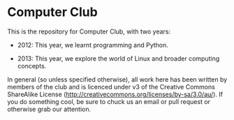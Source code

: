 # Computer Club #

This is the repository for Computer Club, with two years:

- 2012: This year, we learnt programming and Python.

- 2013: This year, we explore the world of Linux and broader computing concepts.

In general (so unless specified otherwise), all work here has been written by members of the club and is licenced under v3 of the Creative Commons ShareAlike License (http://creativecommons.org/licenses/by-sa/3.0/au/). If you do something cool, be sure to chuck us an email or pull request or otherwise grab our attention.
